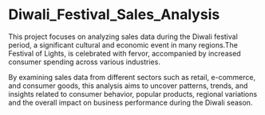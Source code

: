 # Diwali_Festival_Sales_Analysis

This project focuses on analyzing sales data during the Diwali festival period, a significant cultural and economic event in many regions.The Festival of Lights, is celebrated with fervor, accompanied by increased consumer spending across various industries.

By examining sales data from different sectors such as retail, e-commerce, and consumer goods, this analysis aims to uncover patterns, trends, and insights related to consumer behavior, popular products, regional variations and the overall impact on business performance during the Diwali season. 
